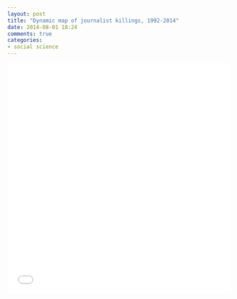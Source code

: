 ```yaml
---
layout: post
title: "Dynamic map of journalist killings, 1992-2014"
date: 2014-08-01 18:24
comments: true
categories:
- social science
---
```


<iframe width='100%' height='520' frameborder='0' src='//jmrphy.cartodb.com/viz/e4660890-199a-11e4-9d63-0e10bcd91c2b/embed_map?title=true&description=true&search=false&shareable=true&cartodb_logo=true&layer_selector=false&legends=false&scrollwheel=true&fullscreen=true&sublayer_options=1&sql=SELECT%20*%20FROM%20cleaned_data_table%20WHERE%20type_of_death%20IN%20('Murder')%20AND%20type_of_death%20IS%20NOT%20NULL&zoom=1&center_lat=10.14193168613103&center_lon=11.25' allowfullscreen webkitallowfullscreen mozallowfullscreen oallowfullscreen msallowfullscreen></iframe>